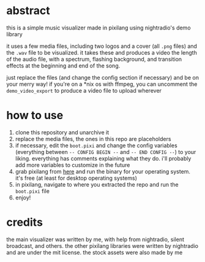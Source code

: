 # abstract
this is a simple music visualizer made in pixilang using nightradio's demo library

it uses a few media files, including two logos and a cover (all `.png` files) and the `.wav` file to be visualized. it takes these and produces a video the length of the audio file, with a spectrum, flashing background, and transition effects at the beginning and end of the song.

just replace the files (and change the config section if necessary) and be on your merry way! if you're on a *nix os with ffmpeg, you can uncomment the `demo_video_export` to produce a video file to upload wherever

# how to use

1. clone this repository and unarchive it
2. replace the media files, the ones in this repo are placeholders
3. if necessary, edit the `boot.pixi` and change the config variables (everything between `-- CONFIG BEGIN --` and `-- END CONFIG --`) to your liking. everything has comments explaining what they do. i'll probably add more variables to customize in the future
4. grab pixilang from [here](https://warmplace.ru/soft/pixilang/) and run the binary for your operating system. it's free (at least for desktop operating systems)
5. in pixilang, navigate to where you extracted the repo and run the `boot.pixi` file
6. enjoy!

# credits
the main visualizer was written by me, with help from nightradio, silent broadcast, and others. the other pixilang libraries were written by nightradio and are under the mit license. the stock assets were also made by me
